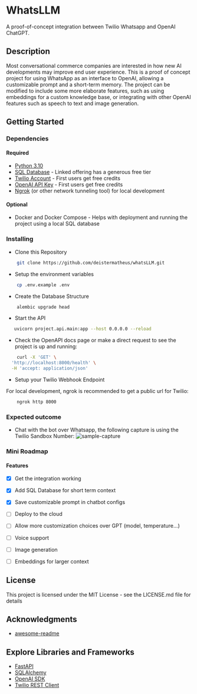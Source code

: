 # WhatsLLM

A proof-of-concept integration between Twilio Whatsapp and OpenAI ChatGPT.

## Description

Most conversational commerce companies are interested in how new AI developments may improve end user experience.
This is a proof of concept project for using WhatsApp as an interface to OpenAI, allowing a customizable prompt and a short-term
memory. The project can be modified to include some more elaborate features, such as using embeddings for a custom knowledge base,
or integrating with other OpenAI features such as speech to text and image generation.

## Getting Started

### Dependencies

#### Required
* [Python 3.10](https://www.python.org/)
* [SQL Database](https://neon.tech/) - Linked offering has a generous free tier
* [Twilio Account](https://www.twilio.com/docs) - First users get free credits
* [OpenAI API Key](https://openai.com/blog/openai-api) - First users get free credits
* [Ngrok](https://ngrok.com/) (or other network tunneling tool) for local development

#### Optional
* Docker and Docker Compose - Helps with deployment and running the project using a local SQL database

### Installing

* Clone this Repository
```sh
    git clone https://github.com/deistermatheus/whatsLLM.git
```

* Setup the environment variables
```sh
    cp .env.example .env
```

* Create the Database Structure

```sh
    alembic upgrade head
```

* Start the API

```sh
   uvicorn project.api.main:app --host 0.0.0.0 --reload
```

* Check the OpenAPI docs page or make a direct request to see the project is up and running:

```sh
    curl -X 'GET' \
  'http://localhost:8000/health' \
  -H 'accept: application/json'
```

* Setup your Twilio Webhook Endpoint

For local development, ngrok is recommended to get a public url for Twilio:

```sh
    ngrok http 8000
```
### Expected outcome

* Chat with the bot over Whatsapp, the following capture is using the Twilio Sandbox Number:
![sample-capture](https://github.com/deistermatheus/whatsLLM/assets/24402584/d2caa266-9888-41d9-831f-6939b245edd5)

### Mini Roadmap

#### Features
- [x] Get the integration working
- [x] Add SQL Database for short term context
- [x] Save customizable prompt in chatbot configs
- [ ] Deploy to the cloud
- [ ] Allow more customization choices over GPT (model, temperature...)
- [ ] Voice support
- [ ] Image generation
- [ ] Embeddings for larger context


  
## License

This project is licensed under the MIT License - see the LICENSE.md file for details

## Acknowledgments
* [awesome-readme](https://github.com/matiassingers/awesome-readme)

## Explore Libraries and Frameworks

* [FastAPI](https://fastapi.tiangolo.com/)
* [SQLAlchemy](https://www.sqlalchemy.org/)
* [OpenAI SDK](https://github.com/openai/openai-python)
* [Twilio REST Client](https://www.twilio.com/docs/libraries/python)

